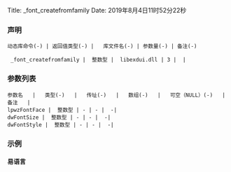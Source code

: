 Title: _font_createfromfamily
Date: 2019年8月4日11时52分22秒


### 声明


```table
动态库命令(-) | 返回值类型(-) |   库文件名(-) | 参数量(-) | 备注(-)

 _font_createfromfamily |  整数型 |  libexdui.dll | 3 |  | 
```


### 参数列表

```table
参数名   |   类型(-)   |   传址(-)   |   数组(-)   |   可空（NULL）(-)   |   备注   |
lpwzFontFace |  整数型 | - | - |  -| 
dwFontSize |  整数型 | - | - |  -| 
dwFontStyle |  整数型 | - | - |  -| 
```




### 示例
#### 易语言
```c

```